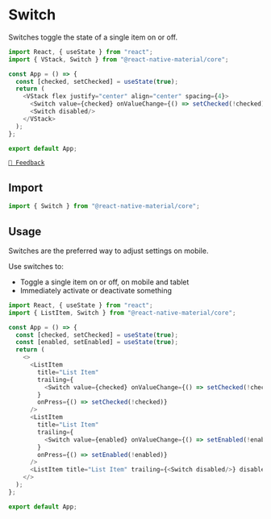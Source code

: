 # Switch

Switches toggle the state of a single item on or off.

```js with-preview
import React, { useState } from "react";
import { VStack, Switch } from "@react-native-material/core";

const App = () => {
  const [checked, setChecked] = useState(true);
  return (
    <VStack flex justify="center" align="center" spacing={4}>
      <Switch value={checked} onValueChange={() => setChecked(!checked)}/>
      <Switch disabled/>
    </VStack>
  );
};

export default App;
```

[`💬 Feedback`](https://github.com/yamankatby/react-native-material/labels/component%3A%20Switch)

## Import

```js
import { Switch } from "@react-native-material/core";
```

## Usage

Switches are the preferred way to adjust settings on mobile.

Use switches to:

- Toggle a single item on or off, on mobile and tablet
- Immediately activate or deactivate something

```js with-preview
import React, { useState } from "react";
import { ListItem, Switch } from "@react-native-material/core";

const App = () => {
  const [checked, setChecked] = useState(true);
  const [enabled, setEnabled] = useState(true);
  return (
    <>
      <ListItem
        title="List Item"
        trailing={
          <Switch value={checked} onValueChange={() => setChecked(!checked)}/>
        }
        onPress={() => setChecked(!checked)}
      />
      <ListItem
        title="List Item"
        trailing={
          <Switch value={enabled} onValueChange={() => setEnabled(!enabled)}/>
        }
        onPress={() => setEnabled(!enabled)}
      />
      <ListItem title="List Item" trailing={<Switch disabled/>} disabled/>
    </>
  );
};

export default App;
```
